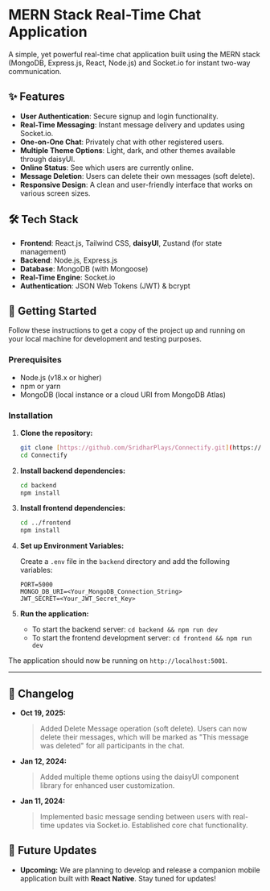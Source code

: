 # MERN Stack Real-Time Chat Application

A simple, yet powerful real-time chat application built using the MERN stack (MongoDB, Express.js, React, Node.js) and Socket.io for instant two-way communication.



## ✨ Features

* **User Authentication**: Secure signup and login functionality.
* **Real-Time Messaging**: Instant message delivery and updates using Socket.io.
* **One-on-One Chat**: Privately chat with other registered users.
* **Multiple Theme Options**: Light, dark, and other themes available through daisyUI.
* **Online Status**: See which users are currently online.
* **Message Deletion**: Users can delete their own messages (soft delete).
* **Responsive Design**: A clean and user-friendly interface that works on various screen sizes.

## 🛠️ Tech Stack

* **Frontend**: React.js, Tailwind CSS, **daisyUI**, Zustand (for state management)
* **Backend**: Node.js, Express.js
* **Database**: MongoDB (with Mongoose)
* **Real-Time Engine**: Socket.io
* **Authentication**: JSON Web Tokens (JWT) & bcrypt

## 🚀 Getting Started

Follow these instructions to get a copy of the project up and running on your local machine for development and testing purposes.

### Prerequisites

* Node.js (v18.x or higher)
* npm or yarn
* MongoDB (local instance or a cloud URI from MongoDB Atlas)

### Installation

1.  **Clone the repository:**
    ```sh
    git clone [https://github.com/SridharPlays/Connectify.git](https://github.com/SridharPlays/Connectify.git)
    cd Connectify
    ```

2.  **Install backend dependencies:**
    ```sh
    cd backend
    npm install
    ```

3.  **Install frontend dependencies:**
    ```sh
    cd ../frontend
    npm install
    ```

4.  **Set up Environment Variables:**

    Create a `.env` file in the `backend` directory and add the following variables:
    ```env
    PORT=5000
    MONGO_DB_URI=<Your_MongoDB_Connection_String>
    JWT_SECRET=<Your_JWT_Secret_Key>
    ```

5.  **Run the application:**
    * To start the backend server: `cd backend && npm run dev`
    * To start the frontend development server: `cd frontend && npm run dev`

The application should now be running on `http://localhost:5001`.

---

## 📜 Changelog


* **Oct 19, 2025:**
    > Added Delete Message operation (soft delete). Users can now delete their messages, which will be marked as "This message was deleted" for all participants in the chat.

* **Jan 12, 2024:**
    > Added multiple theme options using the daisyUI component library for enhanced user customization.

* **Jan 11, 2024:**
    > Implemented basic message sending between users with real-time updates via Socket.io. Established core chat functionality.

## 🔮 Future Updates

* **Upcoming:** We are planning to develop and release a companion mobile application built with **React Native**. Stay tuned for updates!
